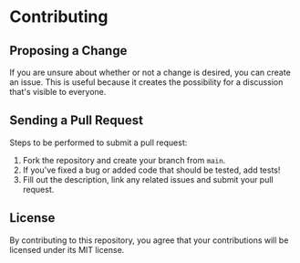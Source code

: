 # Contributing

## Proposing a Change

If you are unsure about whether or not a change is desired, you can create an issue. This is useful because it creates
the possibility for a discussion that's visible to everyone.

## Sending a Pull Request

Steps to be performed to submit a pull request:

1. Fork the repository and create your branch from `main`.
2. If you've fixed a bug or added code that should be tested, add tests!
3. Fill out the description, link any related issues and submit your pull request.

## License

By contributing to this repository, you agree that your contributions will be licensed under its MIT license.